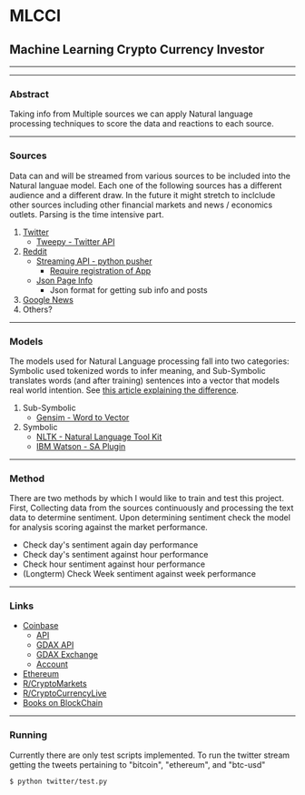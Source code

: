 # MLCCI

## Machine Learning Crypto Currency Investor 

---
---

### Abstract

Taking info from Multiple sources we can apply Natural language processing 
techniques to score the data and reactions to each source. 

---

### Sources 

Data can and will be streamed from various sources to be included into the 
Natural languae model. Each one of the following sources has a different audience 
and a different draw. In the future it might stretch to inclclude other sources 
including other financial markets and news / economics outlets. Parsing is the time
intensive part. 

1. [Twitter](https://ww.twitter.com)
    * [Tweepy - Twitter API](https://github.com/tweepy/tweepy)
2. [Reddit]( https://www.reddit.com) 
    * [Streaming API - python pusher](https://github.com/pusher/pusher-http-python)
        - [Require registration of App]( https://app.pusher.com/)
	* [Json Page Info](https://www.reddit.com/r/bitcoin/new.json?sort=new)
		-  Json format for getting sub info and posts
4. [Google News](https://newsapi.org/google-news-api)
3. Others?

---

### Models

The models used for Natural Language processing fall into two categories: 
Symbolic used tokenized words to infer meaning, and Sub-Symbolic translates words 
(and after training) sentences into a vector that models real world intention. 
See [this article explaining the difference](https://medium.com/intuitionmachine/the-two-paths-from-natural-language-processing-to-artificial-intelligence-d5384ddbfc18 ).


1. Sub-Symbolic
	* [Gensim - Word to Vector](https://rare-technologies.com/word2vec-tutorial/)
2. Symbolic	
	* [NLTK - Natural Language Tool Kit](http://www.nltk.org/)
	* [IBM Watson - SA Plugin](https://www.twilio.com/blog/2016/07/sms-sentiment-analysis-in-python-with-flask-and-the-ibm-watson-twilio-add-on.html)

---

### Method

There are two methods by which I would like to train and test this project. 
First, Collecting data from the sources continuously and processing the 
text data to determine sentiment. Upon determining sentiment check the 
model for analysis scoring against the market performance. 

* Check day's sentiment again day performance 
* Check day's sentiment against hour performance
* Check hour sentiment against hour performance
* (Longterm) Check Week sentiment against week performance 

---

### Links 

* [Coinbase](https://www.coinbase.com)
	- [API](https://developers.coinbase.com/docs/wallet/guides/buy-sell)
	- [GDAX API](https://docs.gdax.com/?python#introduction)
	- [GDAX Exchange](https://www.gdax.com/trade/BTC-USD)
	- [Account](https://www.coinbase.com/signin)
* [Ethereum](https://www.ethereum.org/)
* [R/CryptoMarkets](https://www.reddit.com/r/CryptoMarkets/)
* [R/CryptoCurrencyLive](https://www.reddit.com/r/CryptoCurrencyLive/)
* [Books on BlockChain ](http://cryptoczars.com/top-5-books-blockchain-developers/)


---

### Running

Currently there are only test scripts implemented. 
To run the twitter stream getting the tweets pertaining to "bitcoin", "ethereum", and "btc-usd"

```
$ python twitter/test.py

```
